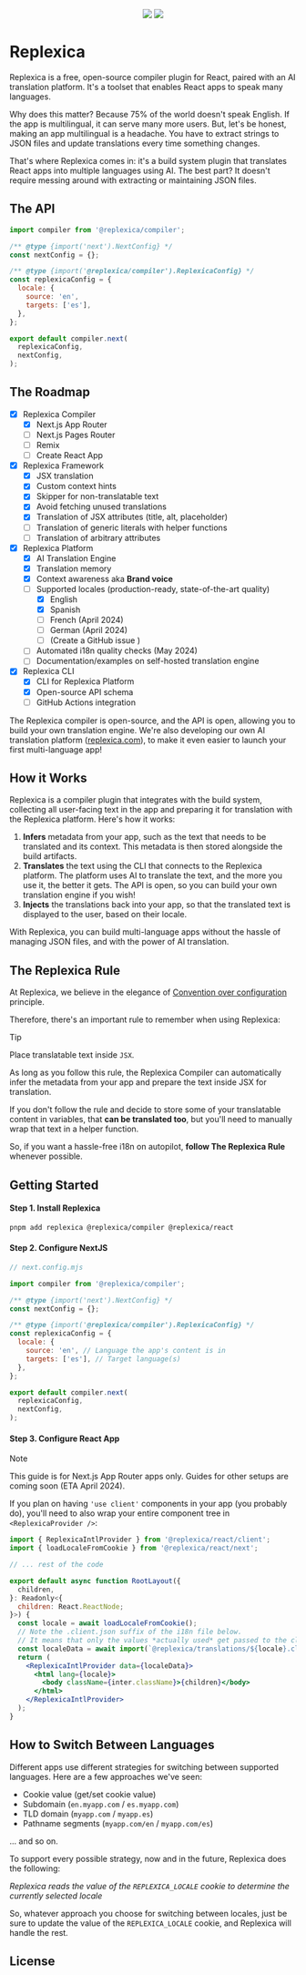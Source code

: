 <p align="center">
<img src="./content/banner.light.png#gh-light-mode-only">
<img src="./content/banner.dark.png#gh-dark-mode-only">
</p>

# Replexica

Replexica is a free, open-source compiler plugin for React, paired with an AI translation platform. It's a toolset that enables React apps to speak many languages.

Why does this matter? Because 75% of the world doesn't speak English. If the app is multilingual, it can serve many more users. But, let's be honest, making an app multilingual is a headache. You have to extract strings to JSON files and update translations every time something changes.

That's where Replexica comes in: it's a build system plugin that translates React apps into multiple languages using AI. The best part? It doesn't require messing around with extracting or maintaining JSON files.

## The API

```js
import compiler from '@replexica/compiler';

/** @type {import('next').NextConfig} */
const nextConfig = {};

/** @type {import('@replexica/compiler').ReplexicaConfig} */
const replexicaConfig = {
  locale: {
    source: 'en',
    targets: ['es'],
  },
};

export default compiler.next(
  replexicaConfig,
  nextConfig,
);

```

## The Roadmap

- [x] Replexica Compiler
  - [x] Next.js App Router
  - [ ] Next.js Pages Router
  - [ ] Remix
  - [ ] Create React App
- [x] Replexica Framework
  - [x] JSX translation
  - [x] Custom context hints
  - [x] Skipper for non-translatable text
  - [x] Avoid fetching unused translations
  - [x] Translation of JSX attributes (title, alt, placeholder)
  - [ ] Translation of generic literals with helper functions
  - [ ] Translation of arbitrary attributes
- [x] Replexica Platform
  - [x] AI Translation Engine
  - [x] Translation memory
  - [x] Context awareness aka **Brand voice**
  - [ ] Supported locales (production-ready, state-of-the-art quality)
    - [x] English
    - [x] Spanish
    - [ ] French (April 2024)
    - [ ] German (April 2024)
    - [ ] (Create a GitHub issue )
  - [ ] Automated i18n quality checks (May 2024)
  - [ ] Documentation/examples on self-hosted translation engine
- [x] Replexica CLI
  - [x] CLI for Replexica Platform
  - [x] Open-source API schema
  - [ ] GitHub Actions integration

The Replexica compiler is open-source, and the API is open, allowing you to build your own translation engine. We're also developing our own AI translation platform ([replexica.com](https://replexica.com)), to make it even easier to launch your first multi-language app!

## How it Works

Replexica is a compiler plugin that integrates with the build system, collecting all user-facing text in the app and preparing it for translation with the Replexica platform. Here's how it works:

1. **Infers** metadata from your app, such as the text that needs to be translated and its context. This metadata is then stored alongside the build artifacts.
1. **Translates** the text using the CLI that connects to the Replexica platform. The platform uses AI to translate the text, and the more you use it, the better it gets. The API is open, so you can build your own translation engine if you wish!
1. **Injects** the translations back into your app, so that the translated text is displayed to the user, based on their locale.

With Replexica, you can build multi-language apps without the hassle of managing JSON files, and with the power of AI translation.

## The Replexica Rule

At Replexica, we believe in the elegance of [Convention over configuration](https://en.wikipedia.org/wiki/Convention_over_configuration) principle.

Therefore, there's an important rule to remember when using Replexica:

> [!TIP]
> Place translatable text inside `JSX`.

As long as you follow this rule, the Replexica Compiler can automatically infer the metadata from your app and prepare the text inside JSX for translation.

If you don't follow the rule and decide to store some of your translatable content in variables, that **can be translated too**, but you'll need to manually wrap that text in a helper function.

So, if you want a hassle-free i18n on autopilot, **follow The Replexica Rule** whenever possible.

## Getting Started

#### Step 1. Install Replexica

```bash
pnpm add replexica @replexica/compiler @replexica/react
```

#### Step 2. Configure NextJS

```js
// next.config.mjs

import compiler from '@replexica/compiler';

/** @type {import('next').NextConfig} */
const nextConfig = {};

/** @type {import('@replexica/compiler').ReplexicaConfig} */
const replexicaConfig = {
  locale: {
    source: 'en', // Language the app's content is in
    targets: ['es'], // Target language(s)
  },
};

export default compiler.next(
  replexicaConfig,
  nextConfig,
);

```

#### Step 3. Configure React App

> [!NOTE]
> This guide is for Next.js App Router apps only. Guides for other setups are coming soon (ETA April 2024).

If you plan on having `'use client'` components in your app (you probably do), you'll need to also wrap your entire component tree in `<ReplexicaProvider />`:

```jsx
import { ReplexicaIntlProvider } from '@replexica/react/client';
import { loadLocaleFromCookie } from '@replexica/react/next';

// ... rest of the code

export default async function RootLayout({
  children,
}: Readonly<{
  children: React.ReactNode;
}>) {
  const locale = await loadLocaleFromCookie();
  // Note the .client.json suffix of the i18n file below.
  // It means that only the values *actually used* get passed to the client, not the entire i18n dictionary.
  const localeData = await import(`@replexica/translations/${locale}.client.json`).then((m) => m.default);
  return (
    <ReplexicaIntlProvider data={localeData}>
      <html lang={locale}>
        <body className={inter.className}>{children}</body>
      </html>
    </ReplexicaIntlProvider>
  );
}

```

## How to Switch Between Languages

Different apps use different strategies for switching between supported languages. Here are a few approaches we've seen:

- Cookie value (get/set cookie value)
- Subdomain (`en.myapp.com` / `es.myapp.com`)
- TLD domain (`myapp.com` / `myapp.es`)
- Pathname segments (`myapp.com/en` / `myapp.com/es`)

... and so on.

To support every possible strategy, now and in the future, Replexica does the following:

*Replexica reads the value of the `REPLEXICA_LOCALE` cookie to determine the currently selected locale*

So, whatever approach you choose for switching between locales, just be sure to update the value of the `REPLEXICA_LOCALE` cookie, and Replexica will handle the rest.

## License